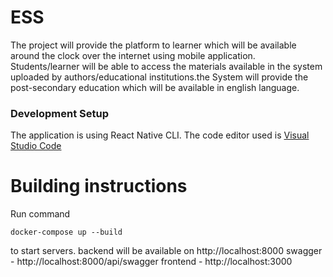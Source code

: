 # ESS
The project will provide the platform to learner which will be available around the clock over the internet using mobile application. Students/learner will be able to access the materials available in the system uploaded by authors/educational institutions.the System will provide the post-secondary education which will be available in english language.

### Development Setup

The application is using React Native CLI. The code editor used is [Visual Studio Code](https://code.visualstudio.com/)

# Building instructions

Run command
```
docker-compose up --build
```
to start servers.
backend will be available on 
http://localhost:8000
swagger - http://localhost:8000/api/swagger
frontend - http://localhost:3000
